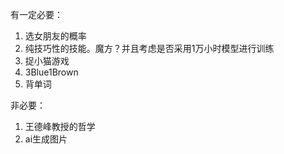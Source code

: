 

有一定必要：

1. 选女朋友的概率
2. 纯技巧性的技能。魔方？并且考虑是否采用1万小时模型进行训练
3. 捉小猫游戏
4. 3Blue1Brown
5. 背单词





非必要：

1. 王德峰教授的哲学
2. ai生成图片

